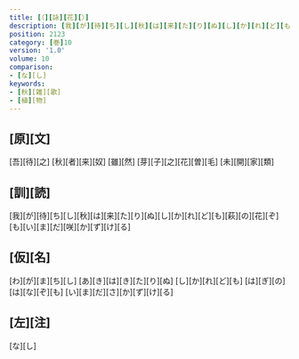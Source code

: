 ```yaml
---
title: [（][詠][花][）]
description: [我][が][待][ち][し][秋][は][来][た][り][ぬ][し][か][れ][ど][も][萩][の][花][ぞ][も][い][ま][だ][咲][か][ず][け][る]
position: 2123
category: [巻]10
version: '1.0'
volume: 10
comparison:
- [な][し]
keywords:
- [秋][雑][歌]
- [植][物]
---
```


## [原][文]

[吾][待][之] [秋][者][来][奴] [雖][然] [芽][子][之][花][曽][毛] [未][開][家][類]

## [訓][読]

[我][が][待][ち][し][秋][は][来][た][り][ぬ][し][か][れ][ど][も][萩][の][花][ぞ][も][い][ま][だ][咲][か][ず][け][る]

## [仮][名]

[わ][が][ま][ち][し] [あ][き][は][き][た][り][ぬ] [し][か][れ][ど][も] [は][ぎ][の][は][な][ぞ][も] [い][ま][だ][さ][か][ず][け][る]

## [左][注]

[な][し]
